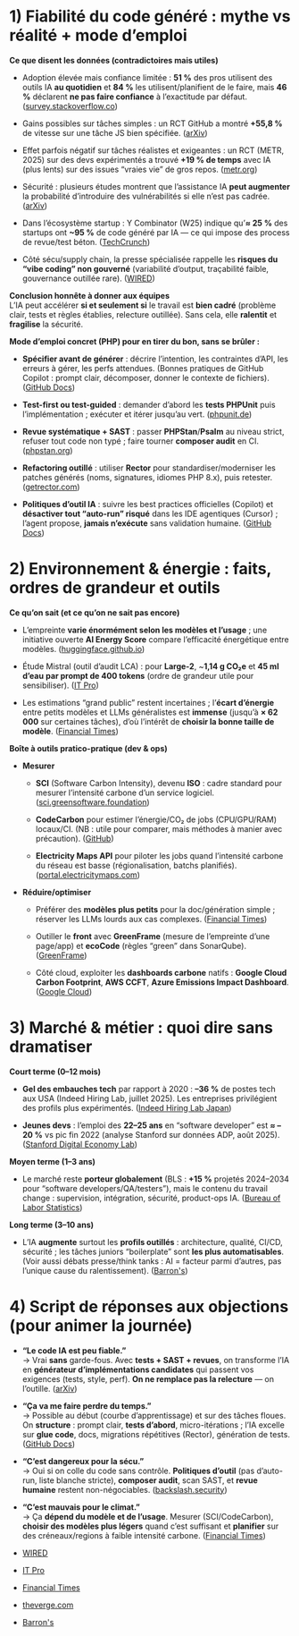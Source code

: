 # **1\) Fiabilité du code généré : mythe vs réalité \+ mode d’emploi**

**Ce que disent les données (contradictoires mais utiles)**

- Adoption élevée mais confiance limitée : **51 %** des pros utilisent des outils IA **au quotidien** et **84 %** les utilisent/planifient de le faire, mais **46 %** déclarent **ne pas faire confiance** à l’exactitude par défaut. ([survey.stackoverflow.co](https://survey.stackoverflow.co/2025/ai?utm_source=chatgpt.com))

- Gains possibles sur tâches simples : un RCT GitHub a montré **\+55,8 %** de vitesse sur une tâche JS bien spécifiée. ([arXiv](https://arxiv.org/abs/2302.06590?utm_source=chatgpt.com))

- Effet parfois négatif sur tâches réalistes et exigeantes : un RCT (METR, 2025\) sur des devs expérimentés a trouvé **\+19 % de temps** avec IA (plus lents) sur des issues “vraies vie” de gros repos. ([metr.org](https://metr.org/blog/2025-07-10-early-2025-ai-experienced-os-dev-study/))

- Sécurité : plusieurs études montrent que l’assistance IA **peut augmenter** la probabilité d’introduire des vulnérabilités si elle n’est pas cadrée. ([arXiv](https://arxiv.org/abs/2211.03622?utm_source=chatgpt.com))

- Dans l’écosystème startup : Y Combinator (W25) indique qu’**≈ 25 %** des startups ont **\~95 %** de code généré par IA — ce qui impose des process de revue/test béton. ([TechCrunch](https://techcrunch.com/2025/03/06/a-quarter-of-startups-in-ycs-current-cohort-have-codebases-that-are-almost-entirely-ai-generated/?utm_source=chatgpt.com))

- Côté sécu/supply chain, la presse spécialisée rappelle les **risques du “vibe coding” non gouverné** (variabilité d’output, traçabilité faible, gouvernance outillée rare). ([WIRED](https://www.wired.com/story/vibe-coding-is-the-new-open-source))

**Conclusion honnête à donner aux équipes**  
 L’IA peut accélérer **si et seulement si** le travail est **bien cadré** (problème clair, tests et règles établies, relecture outillée). Sans cela, elle **ralentit** et **fragilise** la sécurité.

**Mode d’emploi concret (PHP) pour en tirer du bon, sans se brûler :**

- **Spécifier avant de générer** : décrire l’intention, les contraintes d’API, les erreurs à gérer, les perfs attendues. (Bonnes pratiques de GitHub Copilot : prompt clair, décomposer, donner le contexte de fichiers). ([GitHub Docs](https://docs.github.com/en/copilot/get-started/best-practices?utm_source=chatgpt.com))

- **Test-first ou test-guided** : demander d’abord les **tests PHPUnit** puis l’implémentation ; exécuter et itérer jusqu’au vert. ([phpunit.de](https://phpunit.de/index.html?utm_source=chatgpt.com))

- **Revue systématique \+ SAST** : passer **PHPStan**/**Psalm** au niveau strict, refuser tout code non typé ; faire tourner **composer audit** en CI. ([phpstan.org](https://phpstan.org/?utm_source=chatgpt.com))

- **Refactoring outillé** : utiliser **Rector** pour standardiser/moderniser les patches générés (noms, signatures, idiomes PHP 8.x), puis retester. ([getrector.com](https://getrector.com/?utm_source=chatgpt.com))

- **Politiques d’outil IA** : suivre les best practices officielles (Copilot) et **désactiver tout “auto-run” risqué** dans les IDE agentiques (Cursor) ; l’agent propose, **jamais n’exécute** sans validation humaine. ([GitHub Docs](https://docs.github.com/en/copilot/get-started/best-practices?utm_source=chatgpt.com))

# **2\) Environnement & énergie : faits, ordres de grandeur et outils**

**Ce qu’on sait (et ce qu’on ne sait pas encore)**

- L’empreinte **varie énormément selon les modèles et l’usage** ; une initiative ouverte **AI Energy Score** compare l’efficacité énergétique entre modèles. ([huggingface.github.io](https://huggingface.github.io/AIEnergyScore/?utm_source=chatgpt.com))

- Étude Mistral (outil d’audit LCA) : pour **Large-2**, \~**1,14 g CO₂e** et **45 ml d’eau** **par prompt de 400 tokens** (ordre de grandeur utile pour sensibiliser). ([IT Pro](https://www.itpro.com/technology/artificial-intelligence/mistrals-new-sustainability-tracker-tool-shows-the-impact-ai-has-on-the-environment-and-it-makes-for-sober-reading?utm_source=chatgpt.com))

- Les estimations “grand public” restent incertaines ; l’**écart d’énergie** entre petits modèles et LLMs généralistes est **immense** (jusqu’à **× 62 000** sur certaines tâches), d’où l’intérêt de **choisir la bonne taille de modèle**. ([Financial Times](https://www.ft.com/content/ea513c7b-9808-47c3-8396-1a542bfc6d4f?utm_source=chatgpt.com))

**Boîte à outils pratico-pratique (dev & ops)**

- **Mesurer**

  - **SCI** (Software Carbon Intensity), devenu **ISO** : cadre standard pour mesurer l’intensité carbone d’un service logiciel. ([sci.greensoftware.foundation](https://sci.greensoftware.foundation/?utm_source=chatgpt.com))

  - **CodeCarbon** pour estimer l’énergie/CO₂ de jobs (CPU/GPU/RAM) locaux/CI. (NB : utile pour comparer, mais méthodes à manier avec précaution). ([GitHub](https://github.com/mlco2/codecarbon?utm_source=chatgpt.com))

  - **Electricity Maps API** pour piloter les jobs quand l’intensité carbone du réseau est basse (régionalisation, batchs planifiés). ([portal.electricitymaps.com](https://portal.electricitymaps.com/docs/getting-started?utm_source=chatgpt.com))

- **Réduire/optimiser**

  - Préférer des **modèles plus petits** pour la doc/génération simple ; réserver les LLMs lourds aux cas complexes. ([Financial Times](https://www.ft.com/content/ea513c7b-9808-47c3-8396-1a542bfc6d4f?utm_source=chatgpt.com))

  - Outiller le **front** avec **GreenFrame** (mesure de l’empreinte d’une page/app) et **ecoCode** (règles “green” dans SonarQube). ([GreenFrame](https://greenframe.io/?utm_source=chatgpt.com))

  - Côté cloud, exploiter les **dashboards carbone** natifs : **Google Cloud Carbon Footprint**, **AWS CCFT**, **Azure Emissions Impact Dashboard**. ([Google Cloud](https://cloud.google.com/carbon-footprint?utm_source=chatgpt.com))

# **3\) Marché & métier : quoi dire sans dramatiser**

**Court terme (0–12 mois)**

- **Gel des embauches tech** par rapport à 2020 : **–36 %** de postes tech aux USA (Indeed Hiring Lab, juillet 2025). Les entreprises privilégient des profils plus expérimentés. ([Indeed Hiring Lab Japan](https://www.hiringlab.org/2025/07/30/the-us-tech-hiring-freeze-continues/?utm_source=chatgpt.com))

- **Jeunes devs** : l’emploi des **22–25 ans** en “software developer” est **≈ –20 %** vs pic fin 2022 (analyse Stanford sur données ADP, août 2025). ([Stanford Digital Economy Lab](https://digitaleconomy.stanford.edu/wp-content/uploads/2025/08/Canaries_BrynjolfssonChandarChen.pdf?utm_source=chatgpt.com))

**Moyen terme (1–3 ans)**

- Le marché reste **porteur globalement** (BLS : **\+15 %** projetés 2024–2034 pour “software developers/QA/testers”), mais le contenu du travail change : supervision, intégration, sécurité, product-ops IA. ([Bureau of Labor Statistics](https://www.bls.gov/ooh/computer-and-information-technology/software-developers.htm?utm_source=chatgpt.com))

**Long terme (3–10 ans)**

- L’IA **augmente** surtout les **profils outillés** : architecture, qualité, CI/CD, sécurité ; les tâches juniors “boilerplate” sont **les plus automatisables**. (Voir aussi débats presse/think tanks : AI \= facteur parmi d’autres, pas l’unique cause du ralentissement). ([Barron's](https://www.barrons.com/articles/ai-artificial-intelligence-job-market-economy-3a2d9c9c?utm_source=chatgpt.com))

# **4\) Script de réponses aux objections (pour animer la journée)**

- **“Le code IA est peu fiable.”**  
   → Vrai **sans** garde-fous. Avec **tests \+ SAST \+ revues**, on transforme l’IA en **générateur d’implémentations candidates** qui passent vos exigences (tests, style, perf). **On ne remplace pas la relecture** — on l’outille. ([arXiv](https://arxiv.org/abs/2302.06590?utm_source=chatgpt.com))

- **“Ça va me faire perdre du temps.”**  
   → Possible au début (courbe d’apprentissage) et sur des tâches floues. On **structure** : prompt clair, **tests d’abord**, micro-itérations ; l’IA excelle sur **glue code**, docs, migrations répétitives (Rector), génération de tests. ([GitHub Docs](https://docs.github.com/en/copilot/get-started/best-practices?utm_source=chatgpt.com))

- **“C’est dangereux pour la sécu.”**  
   → Oui si on colle du code sans contrôle. **Politiques d’outil** (pas d’auto-run, liste blanche stricte), **composer audit**, scan SAST, et **revue humaine** restent non-négociables. ([backslash.security](https://www.backslash.security/blog/cursor-ide-security-best-practices?utm_source=chatgpt.com))

- **“C’est mauvais pour le climat.”**  
   → Ça **dépend du modèle et de l’usage**. Mesurer (SCI/CodeCarbon), **choisir des modèles plus légers** quand c’est suffisant et **planifier** sur des créneaux/regions à faible intensité carbone. ([Financial Times](https://www.ft.com/content/ea513c7b-9808-47c3-8396-1a542bfc6d4f?utm_source=chatgpt.com))

- [WIRED](https://www.wired.com/story/vibe-coding-is-the-new-open-source)
- [IT Pro](https://www.itpro.com/technology/artificial-intelligence/mistrals-new-sustainability-tracker-tool-shows-the-impact-ai-has-on-the-environment-and-it-makes-for-sober-reading?utm_source=chatgpt.com)
- [Financial Times](https://www.ft.com/content/ea513c7b-9808-47c3-8396-1a542bfc6d4f?utm_source=chatgpt.com)
- [theverge.com](https://www.theverge.com/news/669339/github-ai-coding-agent-fix-bugs?utm_source=chatgpt.com)
- [Barron's](https://www.barrons.com/articles/ai-artificial-intelligence-job-market-economy-3a2d9c9c?utm_source=chatgpt.com)
